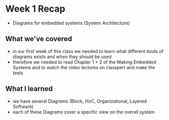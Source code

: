 # Week 1 Recap
- Diagrams for embedded systems (System Architecture)

## What we've covered
- in our first week of this class we needed to learn what different kinds of diagrams exists and when they should be used
- therefore we needed to read Chapter 1 + 2 of the Making Embedded Systems and to watch the video lectures on classpert and make the tests

## What I learned
- we have several Diagrams (Block, HoC, Organizational, Layered Software)
- each of these Diagrams cover a specific view on the overall system